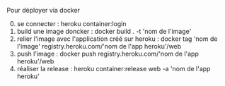 Pour déployer via docker

0. se connecter : heroku container:login
1. build une image doncker : docker build . -t 'nom de l'image'
2. relier l'image avec l'application créé sur heroku : docker tag 'nom de l'image' registry.heroku.com/'nom de l'app heroku'/web
3. push l'image : docker push registry.heroku.com/'nom de l'app heroku'/web
4. réaliser la release : heroku container:release web -a 'nom de l'app heroku'

